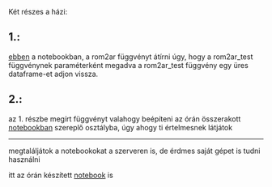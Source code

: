 Két részes a házi:

## 1.:

[ebben](../notebooks/roman_function.ipynb) a notebookban, a rom2ar
függvényt átírni úgy, hogy a rom2ar_test függvénynek paraméterként megadva
a rom2ar_test függvény egy üres dataframe-et adjon vissza. 


## 2.:

az 1. részbe megírt függvényt valahogy beépíteni az órán összerakott
[notebookban](../notebooks/roman_class.ipynb) szereplő osztályba,
úgy ahogy ti értelmesnek látjátok


----

megtaláljátok a notebookokat a szerveren is, 
de érdmes saját gépet is tudni használni

itt az órán készített [notebook](../notebooks/course_10.ipynb) is